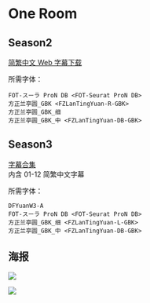 # One Room

## Season2

[简繁中文 Web 字幕下载](https://github.com/Nekomoekissaten-SUB/Nekomoekissaten-Storage/releases/download/subtitle_pkg/One_Room_S2_Web_zho.7z)

所需字体：
```
FOT-スーラ ProN DB <FOT-Seurat ProN DB>
方正兰亭圆_GBK <FZLanTingYuan-R-GBK>
方正兰亭圆_GBK_细
方正兰亭圆_GBK_中 <FZLanTingYuan-DB-GBK>
```

## Season3

[字幕合集](https://github.com/Nekomoekissaten-SUB/Nekomoekissaten-Storage/releases/download/subtitle_pkg/One_Room_S3_BD_zho.7z)  
内含 01-12 简繁中文字幕

所需字体：
```
DFYuanW3-A
FOT-スーラ ProN DB <FOT-Seurat ProN DB>
方正兰亭圆_GBK_细 <FZLanTingYuan-L-GBK>
方正兰亭圆_GBK_中 <FZLanTingYuan-DB-GBK>
```

## 海报

![](http://nekomoe.pages.dev/images/2018-07/OR2.jpg)

![](https://nekomoe.pages.dev/images/2020-10/OR.jpg)